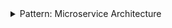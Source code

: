 <details>
  <summary> Pattern: Microservice Architecture </summary>
  <br/>
  
  Микросервисная архитектура - дизайн патерн проектирования приложений, при котором приложение представляет собой набор независиво развёрнутых сервисов. Чаще используется для проектирования сложных "enterprise" приложений.
  
  Независимые сервисы могут быть написаны на разных языках программирования и могут использовать разные источники хранения данных. Отсюда вытекает первое преимущество: при изменении кодовой базы сервиса не возникнет необходимости собирать и разворачивать полностью всё приложение, достаточно будет ограничиться одним сервисом, где эти изменения происходили. Второе преимущество в более гибком расширении таких приложений, так как сервисы незавимы.
  
  Характерные особенности:
  
  1) Компоненты = сервисы (в противопоставление библиотекам)
     С точки зрения компонентного подхода, сервисы - это внешние по отношению к текущему процессу компоненты, которые общаются посредством запросов от веб-сервисов или RPC (Remote Procedure Call).
  
  2) Сервисы организованы учитывая возможности бизнеса
     Каждый сервис использует нужные ему технологии в зависимости от бизнес задачи. Следствием этого становится кросс-функциональность команды, работающей над одним сервисом, т.е. в рамках большого приложения на разных сервисах могут быть свои разработчики, сови дизайнеры и тд.
 
  3) Smart endpoints and dumb pipes
     

  Что почитать:
  1. [Microservices](https://martinfowler.com/articles/microservices.html)
  2. [Pattern: Microservice Architecture](https://microservices.io/patterns/microservices.html)

</details>

